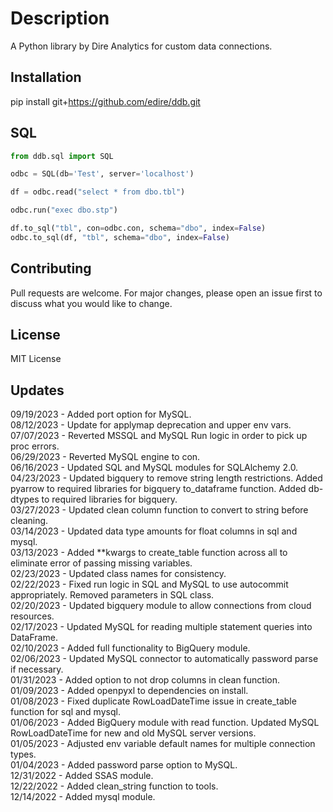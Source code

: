 # Description

A Python library by Dire Analytics for custom data connections.

## Installation

pip install git+https://github.com/edire/ddb.git

## SQL

```python
from ddb.sql import SQL

odbc = SQL(db='Test', server='localhost')

df = odbc.read("select * from dbo.tbl")

odbc.run("exec dbo.stp")

df.to_sql("tbl", con=odbc.con, schema="dbo", index=False)
odbc.to_sql(df, "tbl", schema="dbo", index=False)
```

## Contributing

Pull requests are welcome. For major changes, please open an issue first to discuss what you would like to change.

## License

MIT License

## Updates

09/19/2023 - Added port option for MySQL.<br>
08/12/2023 - Update for applymap deprecation and upper env vars.<br>
07/07/2023 - Reverted MSSQL and MySQL Run logic in order to pick up proc errors.<br>
06/29/2023 - Reverted MySQL engine to con.<br>
06/16/2023 - Updated SQL and MySQL modules for SQLAlchemy 2.0.<br>
04/23/2023 - Updated bigquery to remove string length restrictions.  Added pyarrow to required libraries for bigquery to_dataframe function.  Added db-dtypes to required libraries for bigquery.<br>
03/27/2023 - Updated clean column function to convert to string before cleaning.<br>
03/14/2023 - Updated data type amounts for float columns in sql and mysql.<br>
03/13/2023 - Added **kwargs to create_table function across all to eliminate error of passing missing variables.<br>
02/23/2023 - Updated class names for consistency.<br>
02/22/2023 - Fixed run logic in SQL and MySQL to use autocommit appropriately.  Removed parameters in SQL class.<br>
02/20/2023 - Updated bigquery module to allow connections from cloud resources.<br>
02/17/2023 - Updated MySQL for reading multiple statement queries into DataFrame.<br>
02/10/2023 - Added full functionality to BigQuery module.<br>
02/06/2023 - Updated MySQL connector to automatically password parse if necessary.<br>
01/31/2023 - Added option to not drop columns in clean function.<br>
01/09/2023 - Added openpyxl to dependencies on install.<br>
01/08/2023 - Fixed duplicate RowLoadDateTime issue in create_table function for sql and mysql.<br>
01/06/2023 - Added BigQuery module with read function.  Updated MySQL RowLoadDateTime for new and old MySQL server versions.<br>
01/05/2023 - Adjusted env variable default names for multiple connection types.<br>
01/04/2023 - Added password parse option to MySQL.<br>
12/31/2022 - Added SSAS module.<br>
12/22/2022 - Added clean_string function to tools.<br>
12/14/2022 - Added mysql module.